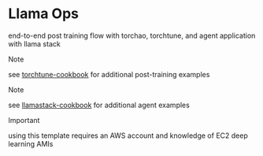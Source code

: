# Llama Ops

end-to-end post training flow with torchao, torchtune, and agent application with llama stack

> [!NOTE]
> see [torchtune-cookbook](https://github.com/jxtngx/torchtune-cookbook) for additional post-training examples

> [!NOTE]
> see [llamastack-cookbook](https://github.com/jxtngx/llamastack-cookbook) for additional agent examples

> [!IMPORTANT]
> using this template requires an AWS account and knowledge of EC2 deep learning AMIs
